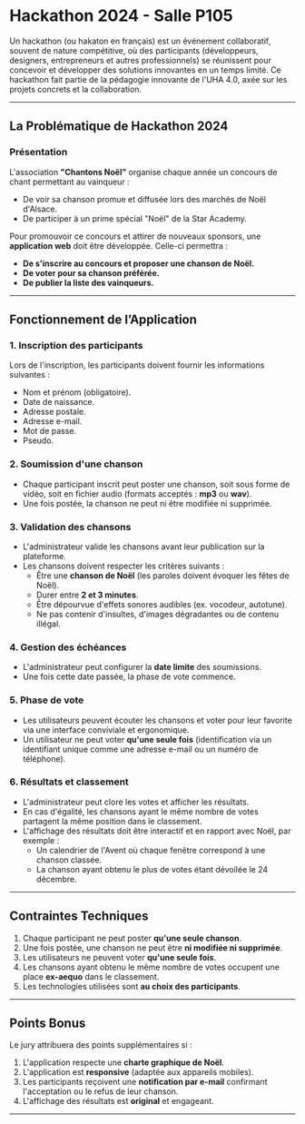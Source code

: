 # Hackathon 2024 - Salle P105

Un hackathon (ou hakaton en français) est un événement collaboratif, souvent de nature compétitive, où des participants (développeurs, designers, entrepreneurs et autres professionnels) se réunissent pour concevoir et développer des solutions innovantes en un temps limité. Ce hackathon fait partie de la pédagogie innovante de l'UHA 4.0, axée sur les projets concrets et la collaboration.

---

## La Problématique de Hackathon 2024

### Présentation
L'association **"Chantons Noël"** organise chaque année un concours de chant permettant au vainqueur :
- De voir sa chanson promue et diffusée lors des marchés de Noël d'Alsace.
- De participer à un prime spécial "Noël" de la Star Academy.

Pour promouvoir ce concours et attirer de nouveaux sponsors, une **application web** doit être développée. Celle-ci permettra :
- **De s'inscrire au concours et proposer une chanson de Noël.**
- **De voter pour sa chanson préférée.**
- **De publier la liste des vainqueurs.**

---

## Fonctionnement de l’Application

### 1. Inscription des participants
Lors de l'inscription, les participants doivent fournir les informations suivantes :
- Nom et prénom (obligatoire).
- Date de naissance.
- Adresse postale.
- Adresse e-mail.
- Mot de passe.
- Pseudo.

### 2. Soumission d'une chanson
- Chaque participant inscrit peut poster une chanson, soit sous forme de vidéo, soit en fichier audio (formats acceptés : **mp3** ou **wav**).
- Une fois postée, la chanson ne peut ni être modifiée ni supprimée.

### 3. Validation des chansons
- L'administrateur valide les chansons avant leur publication sur la plateforme. 
- Les chansons doivent respecter les critères suivants :
  - Être une **chanson de Noël** (les paroles doivent évoquer les fêtes de Noël).
  - Durer entre **2 et 3 minutes**.
  - Être dépourvue d'effets sonores audibles (ex. vocodeur, autotune).
  - Ne pas contenir d'insultes, d'images dégradantes ou de contenu illégal.

### 4. Gestion des échéances
- L'administrateur peut configurer la **date limite** des soumissions.
- Une fois cette date passée, la phase de vote commence.

### 5. Phase de vote
- Les utilisateurs peuvent écouter les chansons et voter pour leur favorite via une interface conviviale et ergonomique.
- Un utilisateur ne peut voter **qu'une seule fois** (identification via un identifiant unique comme une adresse e-mail ou un numéro de téléphone).

### 6. Résultats et classement
- L'administrateur peut clore les votes et afficher les résultats.
- En cas d'égalité, les chansons ayant le même nombre de votes partagent la même position dans le classement.
- L'affichage des résultats doit être interactif et en rapport avec Noël, par exemple :
  - Un calendrier de l'Avent où chaque fenêtre correspond à une chanson classée.
  - La chanson ayant obtenu le plus de votes étant dévoilée le 24 décembre.

---

## Contraintes Techniques

1. Chaque participant ne peut poster **qu'une seule chanson**.
2. Une fois postée, une chanson ne peut être **ni modifiée ni supprimée**.
3. Les utilisateurs ne peuvent voter **qu'une seule fois**.
4. Les chansons ayant obtenu le même nombre de votes occupent une place **ex-aequo** dans le classement.
5. Les technologies utilisées sont **au choix des participants**.

---

## Points Bonus
Le jury attribuera des points supplémentaires si :

1. L'application respecte une **charte graphique de Noël**.
2. L'application est **responsive** (adaptée aux appareils mobiles).
3. Les participants reçoivent une **notification par e-mail** confirmant l'acceptation ou le refus de leur chanson.
4. L'affichage des résultats est **original** et engageant.

---
